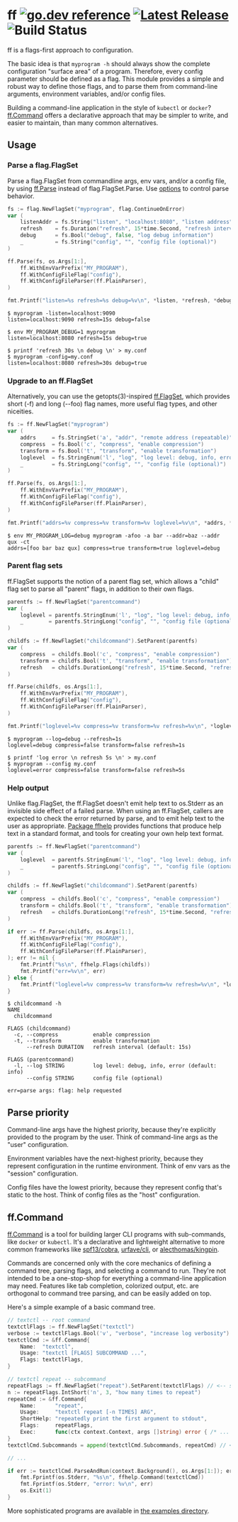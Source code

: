 # ff [![go.dev reference](https://img.shields.io/badge/go.dev-reference-007d9c?logo=go&logoColor=white&style=flat-square)](https://pkg.go.dev/github.com/peterbourgon/ff/v4) [![Latest Release](https://img.shields.io/github/v/release/peterbourgon/ff?style=flat-square)](https://github.com/peterbourgon/ff/releases/latest) ![Build Status](https://github.com/peterbourgon/ff/actions/workflows/test.yaml/badge.svg?branch=main)

ff is a flags-first approach to configuration.

The basic idea is that `myprogram -h` should always show the complete
configuration "surface area" of a program. Therefore, every config parameter
should be defined as a flag. This module provides a simple and robust way to
define those flags, and to parse them from command-line arguments, environment
variables, and/or config files.

Building a command-line application in the style of `kubectl` or `docker`?
[ff.Command](#ff-command) offers a declarative approach that may be simpler to
write, and easier to maintain, than many common alternatives.

## Usage

### Parse a flag.FlagSet

Parse a flag.FlagSet from commandline args, env vars, and/or a config file, by
using [ff.Parse][ffparse] instead of flag.FlagSet.Parse. Use
[options][option] to control parse behavior.

[ffparse]: https://pkg.go.dev/github.com/peterbourgon/ff/v4#Parse
[option]: https://pkg.go.dev/github.com/peterbourgon/ff/v4#Option

```go
fs := flag.NewFlagSet("myprogram", flag.ContinueOnError)
var (
	listenAddr = fs.String("listen", "localhost:8080", "listen address")
	refresh    = fs.Duration("refresh", 15*time.Second, "refresh interval")
	debug      = fs.Bool("debug", false, "log debug information")
	_          = fs.String("config", "", "config file (optional)")
)

ff.Parse(fs, os.Args[1:],
	ff.WithEnvVarPrefix("MY_PROGRAM"),
	ff.WithConfigFileFlag("config"),
	ff.WithConfigFileParser(ff.PlainParser),
)

fmt.Printf("listen=%s refresh=%s debug=%v\n", *listen, *refresh, *debug)
```

```shell
$ myprogram -listen=localhost:9090
listen=localhost:9090 refresh=15s debug=false

$ env MY_PROGRAM_DEBUG=1 myprogram
listen=localhost:8080 refresh=15s debug=true

$ printf 'refresh 30s \n debug \n' > my.conf
$ myprogram -config=my.conf
listen=localhost:8080 refresh=30s debug=true
```

### Upgrade to an ff.FlagSet

Alternatively, you can use the getopts(3)-inspired [ff.FlagSet][flagset], which
provides short (-f) and long (--foo) flag names, more useful flag types, and
other niceities.

[flagset]: https://github.com/peterbourgon/ff/v4#FlagSet

```go
fs := ff.NewFlagSet("myprogram")
var (
	addrs     = fs.StringSet('a', "addr", "remote address (repeatable)")
	compress  = fs.Bool('c', "compress", "enable compression")
	transform = fs.Bool('t', "transform", "enable transformation")
	loglevel  = fs.StringEnum('l', "log", "log level: debug, info, error", "info", "debug", "error")
	_         = fs.StringLong("config", "", "config file (optional)")
)

ff.Parse(fs, os.Args[1:],
	ff.WithEnvVarPrefix("MY_PROGRAM"),
	ff.WithConfigFileFlag("config"),
	ff.WithConfigFileParser(ff.PlainParser),
)

fmt.Printf("addrs=%v compress=%v transform=%v loglevel=%v\n", *addrs, *compress, *transform, *loglevel)
```

```shell
$ env MY_PROGRAM_LOG=debug myprogram -afoo -a bar --addr=baz --addr qux -ct
addrs=[foo bar baz qux] compress=true transform=true loglevel=debug
```

### Parent flag sets

ff.FlagSet supports the notion of a parent flag set, which allows a "child" flag
set to parse all "parent" flags, in addition to their own flags.

```go
parentfs := ff.NewFlagSet("parentcommand")
var (
	loglevel = parentfs.StringEnum('l', "log", "log level: debug, info, error", "info", "debug", "error")
	_        = parentfs.StringLong("config", "", "config file (optional)")
)

childfs := ff.NewFlagSet("childcommand").SetParent(parentfs)
var (
	compress  = childfs.Bool('c', "compress", "enable compression")
	transform = childfs.Bool('t', "transform", "enable transformation")
	refresh   = childfs.DurationLong("refresh", 15*time.Second, "refresh interval")
)

ff.Parse(childfs, os.Args[1:],
	ff.WithEnvVarPrefix("MY_PROGRAM"),
	ff.WithConfigFileFlag("config"),
	ff.WithConfigFileParser(ff.PlainParser),
)

fmt.Printf("loglevel=%v compress=%v transform=%v refresh=%v\n", *loglevel, *compress, *transform, *refresh)
```

```shell
$ myprogram --log=debug --refresh=1s
loglevel=debug compress=false transform=false refresh=1s

$ printf 'log error \n refresh 5s \n' > my.conf
$ myprogram --config my.conf
loglevel=error compress=false transform=false refresh=5s
```

### Help output

Unlike flag.FlagSet, the ff.FlagSet doesn't emit help text to os.Stderr as an
invisible side effect of a failed parse. When using an ff.FlagSet, callers are
expected to check the error returned by parse, and to emit help text to the user
as appropriate. [Package ffhelp][ffhelp] provides functions that produce help
text in a standard format, and tools for creating your own help text format.

[ffhelp]: https://pkg.go.dev/github.com/peterbourgon/ff/v4/ffhelp

```go
parentfs := ff.NewFlagSet("parentcommand")
var (
	loglevel  = parentfs.StringEnum('l', "log", "log level: debug, info, error", "info", "debug", "error")
	_         = parentfs.StringLong("config", "", "config file (optional)")
)

childfs := ff.NewFlagSet("childcommand").SetParent(parentfs)
var (
	compress  = childfs.Bool('c', "compress", "enable compression")
	transform = childfs.Bool('t', "transform", "enable transformation")
	refresh   = childfs.DurationLong("refresh", 15*time.Second, "refresh interval")
)

if err := ff.Parse(childfs, os.Args[1:],
	ff.WithEnvVarPrefix("MY_PROGRAM"),
	ff.WithConfigFileFlag("config"),
	ff.WithConfigFileParser(ff.PlainParser),
); err != nil {
	fmt.Printf("%s\n", ffhelp.Flags(childfs))
	fmt.Printf("err=%v\n", err)
} else {
	fmt.Printf("loglevel=%v compress=%v transform=%v refresh=%v\n", *loglevel, *compress, *transform, *refresh)
}
```

```shell
$ childcommand -h
NAME
  childcommand

FLAGS (childcommand)
  -c, --compress           enable compression
  -t, --transform          enable transformation
      --refresh DURATION   refresh interval (default: 15s)

FLAGS (parentcommand)
  -l, --log STRING         log level: debug, info, error (default: info)
      --config STRING      config file (optional)

err=parse args: flag: help requested
```

## Parse priority

Command-line args have the highest priority, because they're explicitly provided
to the program by the user. Think of command-line args as the "user"
configuration.

Environment variables have the next-highest priority, because they represent
configuration in the runtime environment. Think of env vars as the "session"
configuration.

Config files have the lowest priority, because they represent config that's
static to the host. Think of config files as the "host" configuration.

## ff.Command

[ff.Command][command] is a tool for building larger CLI programs with
sub-commands, like `docker` or `kubectl`. It's a declarative and lightweight
alternative to more common frameworks like [spf13/cobra][cobra],
[urfave/cli][urfave], or [alecthomas/kingpin][kingpin].

[command]: https://pkg.go.dev/github.com/peterbourgon/ff/v4#Command
[cobra]: https://github.com/spf13/cobra
[urfave]: https://github.com/urfave/cli
[kingpin]: https://github.com/alecthomas/kingpin

Commands are concerned only with the core mechanics of defining a command tree,
parsing flags, and selecting a command to run. They're not intended to be a
one-stop-shop for everything a command-line application may need. Features like
tab completion, colorized output, etc. are orthogonal to command tree parsing,
and can be easily added on top.

Here's a simple example of a basic command tree.

```go
// textctl -- root command
textctlFlags := ff.NewFlagSet("textctl")
verbose := textctlFlags.Bool('v', "verbose", "increase log verbosity")
textctlCmd := &ff.Command{
	Name:  "textctl",
	Usage: "textctl [FLAGS] SUBCOMMAND ...",
	Flags: textctlFlags,
}

// textctl repeat -- subcommand
repeatFlags := ff.NewFlagSet("repeat").SetParent(textctlFlags) // <-- set parent flag set
n := repeatFlags.IntShort('n', 3, "how many times to repeat")
repeatCmd := &ff.Command{
	Name:      "repeat",
	Usage:     "textctl repeat [-n TIMES] ARG",
	ShortHelp: "repeatedly print the first argument to stdout",
	Flags:     repeatFlags,
	Exec:      func(ctx context.Context, args []string) error { /* ... */ },
}
textctlCmd.Subcommands = append(textctlCmd.Subcommands, repeatCmd) // <-- append to parent subcommands

// ...

if err := textctlCmd.ParseAndRun(context.Background(), os.Args[1:]); err != nil {
	fmt.Fprintf(os.Stderr, "%s\n", ffhelp.Command(textctlCmd))
	fmt.Fprintf(os.Stderr, "error: %v\n", err)
	os.Exit(1)
}
```

More sophisticated programs are available in [the examples directory][examples].

[examples]: https://github.com/peterbourgon/ff/tree/main/examples
